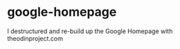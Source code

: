 google-homepage
===============
I destructured and re-build up the Google Homepage with theodinproject.com
